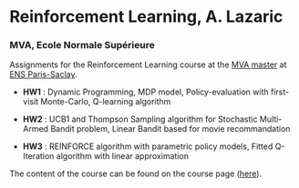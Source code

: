 # Reinforcement Learning, A. Lazaric
### MVA, Ecole Normale Supérieure

Assignments for the Reinforcement Learning course at the [MVA master](http://math.ens-paris-saclay.fr/version-francaise/formations/master-mva/)
at [ENS Paris-Saclay](http://www.ens-cachan.fr/en).

- **HW1** : Dynamic Programming, MDP model, Policy-evaluation with first-visit Monte-Carlo, Q-learning algorithm

- **HW2** : UCB1 and Thompson Sampling algorithm for Stochastic Multi-Armed Bandit problem, Linear Bandit based for movie recommandation

- **HW3** : REINFORCE algorithm with parametric policy models,  Fitted Q-Iteration algorithm with linear approximation

The content of the course can be found on the course page ([here](http://chercheurs.lille.inria.fr/~lazaric/Webpage/MVA-RL_Course16.html)).
